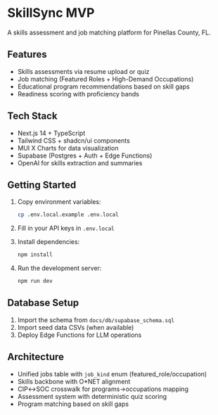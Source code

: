 # SkillSync MVP

A skills assessment and job matching platform for Pinellas County, FL.

## Features

- Skills assessments via resume upload or quiz
- Job matching (Featured Roles + High-Demand Occupations)
- Educational program recommendations based on skill gaps
- Readiness scoring with proficiency bands

## Tech Stack

- Next.js 14 + TypeScript
- Tailwind CSS + shadcn/ui components
- MUI X Charts for data visualization
- Supabase (Postgres + Auth + Edge Functions)
- OpenAI for skills extraction and summaries

## Getting Started

1. Copy environment variables:
   ```bash
   cp .env.local.example .env.local
   ```

2. Fill in your API keys in `.env.local`

3. Install dependencies:
   ```bash
   npm install
   ```

4. Run the development server:
   ```bash
   npm run dev
   ```

## Database Setup

1. Import the schema from `docs/db/supabase_schema.sql`
2. Import seed data CSVs (when available)
3. Deploy Edge Functions for LLM operations

## Architecture

- Unified jobs table with `job_kind` enum (featured_role/occupation)
- Skills backbone with O*NET alignment
- CIP↔SOC crosswalk for programs→occupations mapping
- Assessment system with deterministic quiz scoring
- Program matching based on skill gaps
